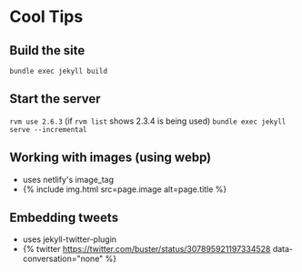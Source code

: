 # Cool Tips

## Build the site
`bundle exec jekyll build`

## Start the server 
`rvm use 2.6.3` (if `rvm list` shows 2.3.4 is being used)
`bundle exec jekyll serve --incremental`

## Working with images (using webp)
- uses netlify's image_tag
- {% include img.html src=page.image alt=page.title %}

## Embedding tweets
- uses jekyll-twitter-plugin
- {% twitter https://twitter.com/buster/status/307895921197334528 data-conversation="none" %}